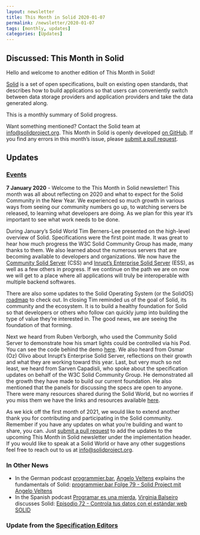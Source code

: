 ```yaml
---
layout: newsletter
title: This Month in Solid 2020-01-07
permalink: /newsletter/2020-01-07
tags: [monthly, updates]
categories: [Updates]
---
```


## Discussed: This Month in Solid 

Hello and welcome to another edition of This Month in Solid!

[Solid](http://solidproject.org/) is a set of open specifications, built on existing open standards, that describes how to build applications so that users can conveniently switch between data storage providers and application providers and take the data generated along.

This is a monthly summary of Solid progress.

Want something mentioned? Contact the Solid team at info@solidproject.org. This Month in Solid is openly developed [on GitHub](https://github.com/solid/solidproject.org/blob/master/_posts/newsletter/next.md). If you find any errors in this month’s issue, please [submit a pull request](https://github.com/solid/solidproject.org/pulls).

## Updates

### [Events](https://solidproject.org/events)

**7 January 2020** - 
Welcome to the This Month in Solid newsletter! This month was all about reflecting on 2020 and what to expect for the Solid Community in the New Year. We experienced so much growth in various ways from seeing our community numbers go up, to watching servers be released, to learning what developers are doing. As we plan for this year it’s important to see what work needs to be done. 

During January’s Solid World Tim Berners-Lee presented on the high-level overview of Solid. Specifications were the first point made. It was great to hear how much progress the W3C Solid Community Group has made, many thanks to them. We also learned about the numerous servers that are becoming available to developers and organizations. We now have the [Community Solid Server](https://solid.github.io/community-server/docs/) (CSS) and [Inrupt’s Enterprise Solid Server](https://inrupt.com/products/enterprise-solid-server) (ESS), as well as a few others in progress. If we continue on the path we are on now we will get to a place where all applications will truly be interoperable with multiple backend softwares.

There are also some updates to the Solid Operating System (or the SolidOS) [roadmap](https://solidos.solidcommunity.net/public/Roadmap/Tasks/index.ttl#this) to check out. In closing Tim reminded us of the goal of Solid, its community and the ecosystem. It is to build a healthy foundation for Solid so that developers or others who follow can quickly jump into building the type of value they’re interested in. The good news, we are seeing the foundation of that forming. 

Next we heard from Ruben Verborgh, who used the Community Solid Server to demonstrate how his smart lights could be controlled via his Pod. You can see the code behind the demo [here](https://github.com/RubenVerborgh/solid-hue). We also heard from Osmar (Oz) Olivo about Inrupt’s Enterprise Solid Server, reflections on their growth and what they are working toward this year. Last, but very much so not least, we heard from Sarven Capadisli, who spoke about the specification updates on behalf of the W3C Solid Community Group. He demonstrated all the growth they have made to build our current foundation. He also mentioned that the panels for discussing the specs are open to anyone. There were many resources shared during the Solid World, but no worries if you miss them we have the links and resources available [here](https://solidproject.org/events). 

As we kick off the first month of 2021, we would like to extend another thank you for contributing and participating in the Solid community. Remember if you have any updates on what you’re building and want to share, you can. Just [submit a pull request](https://github.com/solid/solidproject.org/blob/master/_posts/newsletter/next.md) to add the updates to the upcoming This Month in Solid newsletter under the implementation header. If you would like to speak at a Solid World or have any other suggestions feel free to reach out to us at info@solidproject.org.


### In Other News

* In the German podcast [programmier.bar](https://programmier.bar), [Angelo Veltens](https://angelo.veltens.org/profile/card#me) explains the fundamentals of Solid: [programmier.bar Folge 79 - Solid Project mit Angelo Veltens](https://www.programmier.bar/podcast-episodes/folge-79-solid-project-mit-angelo-veltens)
* In the Spanish podcast [Programar es una mierda](https://www.programaresunamierda.com/), [Virginia Balseiro](https://www.virginiabalseiro.com/) discusses Solid: [Episodio 72 - Controla tus datos con el estándar web SOLID](http://www.ivoox.com/episodio-72-controla-tus-datos-el-audios-mp3_rf_62216005_1.html)


### Update from the [Specification Editors](https://github.com/solid/process/blob/master/editors.md)
